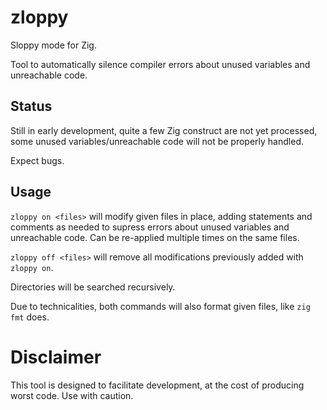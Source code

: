 # zloppy

Sloppy mode for Zig.

Tool to automatically silence compiler errors about unused variables and
unreachable code.

## Status

Still in early development, quite a few Zig construct are not yet processed,
some unused variables/unreachable code will not be properly handled.

Expect bugs.

## Usage

`zloppy on <files>` will modify given files in place, adding statements and
comments as needed to supress errors about unused variables and unreachable
code. Can be re-applied multiple times on the same files.

`zloppy off <files>` will remove all modifications previously added with `zloppy on`.

Directories will be searched recursively.

Due to technicalities, both commands will also format given files, like `zig fmt` does.

# Disclaimer

This tool is designed to facilitate development, at the cost of producing worst
code. Use with caution.
